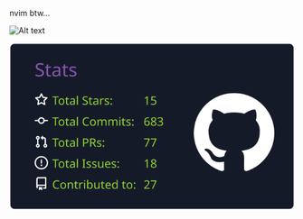 nvim btw... 


<img src="https://i.giphy.com/JidwhuCLt3u5sXimzc.webp" alt="Alt text" width="300">



[![](https://raw.githubusercontent.com/rcasia/rcasia/master/profile-summary-card-output/ocean_dark/3-stats.svg)](https://app.opensauced.pizza/user/rcasia?tab=contributions)


